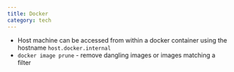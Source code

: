 ```yaml
---
title: Docker
category: tech
---
```


- Host machine can be accessed from within a docker container using the
  hostname `host.docker.internal`
- `docker image prune` - remove dangling images or images matching a filter
